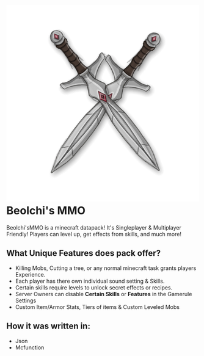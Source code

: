 <h1><img src="https://github.com/mr-chibi/mmo/blob/main/pack.png?raw=true"> Beolchi's MMO</h1>
<p>Beolchi'sMMO is a minecraft datapack! It's Singleplayer & Multiplayer Friendly! Players can level up, get effects from skills, and much more!</p>

<h2>What Unique Features does pack offer?</h2>
<ul>
  <li>Killing Mobs, Cutting a tree, or any normal minecraft task grants players Experience.</li>
  <li>Each player has there own individual sound setting & Skills.</li>
  <li>Certain skills require levels to unlock secret effects or recipes.</li>
  <li>Server Owners can disable <b>Certain Skills</b> or <b>Features</b> in the Gamerule Settings</li>
  <li>Custom Item/Armor Stats, Tiers of items & Custom Leveled Mobs</li>
</ul>

<h2>How it was written in:</h2>
<ul>
  <li>Json</li>
  <li>Mcfunction</li>
</ul>
